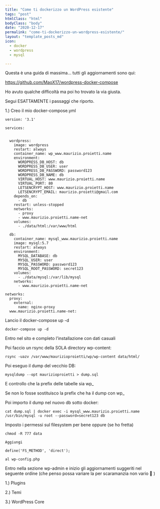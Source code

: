 ```yaml
---
title: "Come ti dockerizzo un WordPress esistente"
tags: "post"
htmlClass: "html"
bodyClass: "body"
date: "2020-12-17"
permalink: "come-ti-dockerizzo-un-wordpress-esistente/"
layout: "template_posts_md"
icon:
  - docker
  - wordpress
  - mysql

---
```


<p>Questa è una guida di massima&#8230; tutti gli aggiornamenti sono qui:</p>



<p><a href="https://github.com/MaoX17/wordpress-docker-compose">https://github.com/MaoX17/wordpress-docker-compose</a></p>



<p>Ho avuto qualche difficoltà ma poi ho trovato la via giusta.</p>



<p>Segui ESATTAMENTE i passaggi che riporto.</p>



<p>1.) Creo il mio docker-compose.yml</p>



<pre class="wp-block-code"><code>version: '3.1'

services:


  wordpress:
    image: wordpress
    restart: always
    container_name: wp_www.maurizio.proietti.name
    environment:
      WORDPRESS_DB_HOST: db
      WORDPRESS_DB_USER: user
      WORDPRESS_DB_PASSWORD: password123
      WORDPRESS_DB_NAME: db
      VIRTUAL_HOST: www.maurizio.proietti.name
      VIRTUAL_PORT: 80
      LETSENCRYPT_HOST: www.maurizio.proietti.name
      LETSENCRYPT_EMAIL: maurizio.proietti@gmail.com
    depends_on:
      - db
    restart: unless-stopped
    networks:
      - proxy
      - www.maurizio.proietti.name-net
    volumes:
      - ./data/html:/var/www/html

  db:
    container_name: mysql_www.maurizio.proietti.name
    image: mysql:5.7
    restart: always
    environment:
      MYSQL_DATABASE: db
      MYSQL_USER: user
      MYSQL_PASSWORD: password123
      MYSQL_ROOT_PASSWORD: secret123
    volumes:
      - ./data/mysql:/var/lib/mysql
    networks:
      - www.maurizio.proietti.name-net

networks:
  proxy:
    external:
      name: nginx-proxy
  www.maurizio.proietti.name-net:</code></pre>



<p>Lancio il docker-compose up -d</p>



<pre class="wp-block-code"><code>docker-compose up -d</code></pre>



<p>Entro nel sito e completo l&#8217;installazione con dati casuali</p>



<p>Poi faccio un rsync della SOLA directory wp-content:</p>



<pre class="wp-block-code"><code>rsync -uazv /var/www/maurizioproietti/wp/wp-content data/html/</code></pre>



<p>Poi eseguo il dump del vecchio DB:</p>



<pre class="wp-block-code"><code>mysqldump --opt maurizioproietti &gt; dump.sql</code></pre>



<p>E controllo che la prefix delle tabelle sia wp_</p>



<p>Se non lo fosse sostituisco la prefix che ha il dump con wp_</p>



<p>Poi importo il dump nel nuovo db sotto docker:</p>



<pre class="wp-block-code"><code>cat dump.sql | docker exec -i mysql_www.maurizio.proietti.name /usr/bin/mysql -u root --password=secret123 db</code></pre>



<p>Imposto i permessi sul filesystem per bene oppure (se ho fretta) </p>



<pre class="wp-block-code"><code>chmod -R 777 data

Aggiungi 

define('FS_METHOD', 'direct');

al wp-config.php</code></pre>



<p>Entro nella sezione wp-admin e inizio gli aggiornamenti suggeriti nel seguente ordine (che penso possa variare la per scaramanzia non vario 🙂 )</p>



<p>1.) Plugins</p>



<p>2.) Temi</p>



<p>3.) WordPress Core</p>
